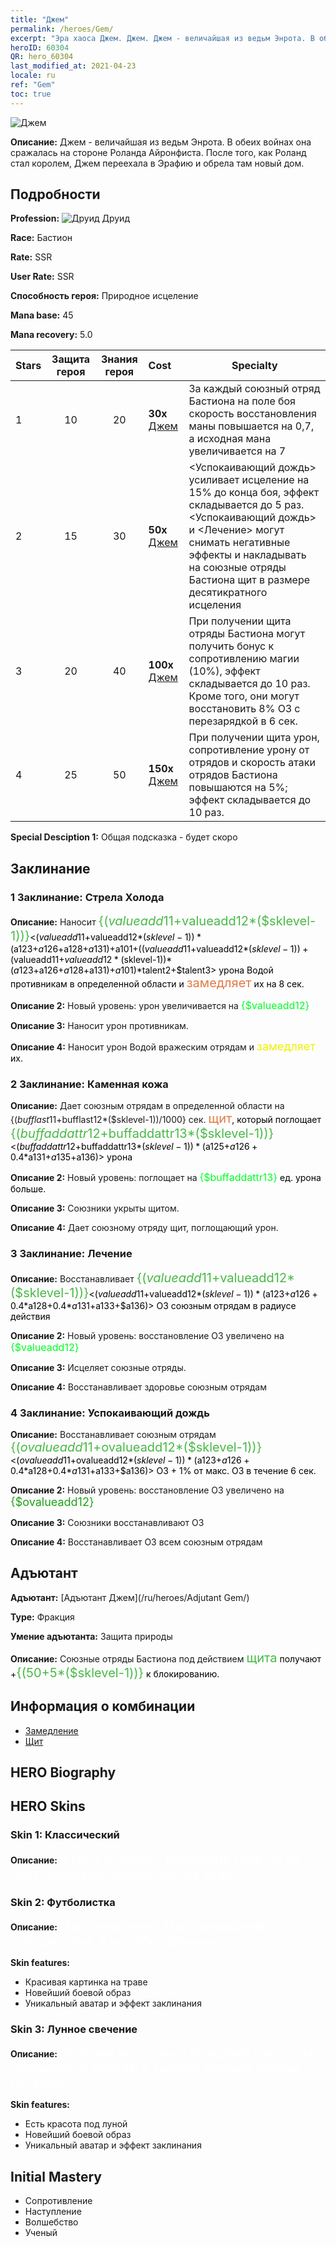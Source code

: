 ```yaml
---
title: "Джем"
permalink: /heroes/Gem/
excerpt: "Эра хаоса Джем. Джем. Джем - величайшая из ведьм Энрота. В обеих войнах она сражалась на стороне Роланда Айронфиста. После того, как Роланд стал королем, Джем переехала в Эрафию и обрела там новый дом."
heroID: 60304
QR: hero_60304
last_modified_at: 2021-04-23
locale: ru
ref: "Gem"
toc: true
---
```

  ![Джем](/images/h/h_Gem.jpg)

 **Описание:** Джем - величайшая из ведьм Энрота. В обеих войнах она сражалась на стороне Роланда Айронфиста. После того, как Роланд стал королем, Джем переехала в Эрафию и обрела там новый дом.
## Подробности
 **Profession:** ![Друид](/images/h/h_prof_4.png) Друид

 **Race:** Бастион

 **Rate:** SSR

 **User Rate:** SSR

 **Способность героя:** Природное исцеление

 **Mana base:** 45

 **Mana recovery:** 5.0


  | Stars | Защита героя | Знания героя | Cost |     Specialty     |
  |---------|:---------------:|:---------------:|:--|--------------------|
  |    1    | 10 | 20 | **30x** [Джем](/ItemsRU/her_369/) | За каждый союзный отряд Бастиона на поле боя скорость восстановления маны повышается на 0,7, а исходная мана увеличивается на 7 |
  |    2    | 15 | 30 | **50x** [Джем](/ItemsRU/her_369/) | <Успокаивающий дождь> усиливает исцеление на 15% до конца боя, эффект складывается до 5 раз. <Успокаивающий дождь> и <Лечение> могут снимать негативные эффекты и накладывать на союзные отряды Бастиона щит в размере десятикратного исцеления |
  |    3    | 20 | 40 | **100x** [Джем](/ItemsRU/her_369/) | При получении щита отряды Бастиона могут получить бонус к сопротивлению магии (10%), эффект складывается до 10 раз. Кроме того, они могут восстановить 8% ОЗ с перезарядкой в 6 сек. |
  |    4    | 25 | 50 | **150x** [Джем](/ItemsRU/her_369/) | При получении щита урон, сопротивление урону от отрядов и скорость атаки отрядов Бастиона повышаются на 5%; эффект складывается до 10 раз. |

 **Special Desciption 1:** Общая подсказка - будет скоро

## Заклинание
### 1 Заклинание: Стрела Холода
 **Описание:** Наносит <span style="color: #48b946;font-size:20px">{($valueadd11+$valueadd12*($sklevel-1))}</span><span style="color: black"><($valueadd11+$valueadd12*($sklevel-1))*($a123+$a126+$a128+$a131)+$a101+(($valueadd11+$valueadd12*($sklevel-1))+($valueadd11+$valueadd12*($sklevel-1))*($a123+$a126+$a128+$a131)+$a101)*$talent2+$talent3> урона Водой противникам в определенной области и <span style="color: #e07c44;font-size:20px">замедляет</span><span style="color: black"> их на 8 сек.

 **Описание 2:** Новый уровень: урон увеличивается на <span style="color: #00ff22;font-size:16px">{$valueadd12}</span><span style="color: black">

 **Описание 3:** Наносит урон противникам.

 **Описание 4:** Наносит урон Водой вражеским отрядам и <span style="color: #f0f000;font-size:18px">замедляет</span><span style="color: black"> их.

### 2 Заклинание: Каменная кожа
 **Описание:** Дает союзным отрядам в определенной области на {($bufflast11+$bufflast12*($sklevel-1))/1000} сек. <span style="color: #e07c44;font-size:20px">щит</span><span style="color: black">, который поглощает <span style="color: #48b946;font-size:20px">{($buffaddattr12+$buffaddattr13*($sklevel-1))}</span><span style="color: black"><($buffaddattr12+$buffaddattr13*($sklevel-1))*($a125+$a126+0.4*$a131+$a135+$a136)> урона

 **Описание 2:** Новый уровень: поглощает на <span style="color: #00ff22;font-size:16px">{$buffaddattr13}</span><span style="color: black"> ед. урона больше.

 **Описание 3:** Союзники укрыты щитом.

 **Описание 4:** Дает союзному отряду щит, поглощающий урон.

### 3 Заклинание: Лечение
 **Описание:** Восстанавливает <span style="color: #48b946;font-size:20px">{($valueadd11+$valueadd12*($sklevel-1))}</span><span style="color: black"><($valueadd11+$valueadd12*($sklevel-1))*($a123+$a126+0.4*$a128+0.4*$a131+$a133+$a136)> ОЗ союзным отрядам в радиусе действия

 **Описание 2:** Новый уровень: восстановление ОЗ увеличено на <span style="color: #00ff22;font-size:16px">{$valueadd12}</span><span style="color: black">

 **Описание 3:** Исцеляет союзные отряды.

 **Описание 4:** Восстанавливает здоровье союзным отрядам

### 4 Заклинание: Успокаивающий дождь
 **Описание:** Восстанавливает союзным отрядам <span style="color: #48b946;font-size:20px">{($ovalueadd11+$ovalueadd12*($sklevel-1))}</span><span style="color: black"><($ovalueadd11+$ovalueadd12*($sklevel-1))*($a123+$a126+0.4*$a128+0.4*$a131+$a133+$a136)> ОЗ + 1% от макс. ОЗ в течение 6 сек.

 **Описание 2:** Новый уровень: восстановление ОЗ увеличено на <span style="color: #1ca216;font-size:18px">{$ovalueadd12}</span><span style="color: black">

 **Описание 3:** Союзники восстанавливают ОЗ

 **Описание 4:** Восстанавливает ОЗ всем союзным отрядам


## Адъютант

 **Адъютант:**  [Адъютант Джем](/ru/heroes/Adjutant Gem/) 

 **Type:**  Фракция 

 **Умение адъютанта:**  Защита природы 

 **Описание:** Союзные отряды Бастиона под действием <span style="color: #48b946;font-size:20px">щита</span><span style="color: black"> получают +<span style="color: #48b946;font-size:20px">{(50+5*($sklevel-1))}</span><span style="color: black"> к блокированию.

## Информация о комбинации

* [Замедление](/ru/combination/Замедление/) 
* [Щит](/ru/combination/Щит/) 

## HERO Biography

## HERO Skins
### Skin 1: **Классический**

 **Описание:** <span style="color: #ffffff;font-size:20px">Я могу исцелить болеющие тела, но не могу исправить покалеченные души.</span>


### Skin 2: **Футболистка**

 **Описание:** <span style="color: #ffffff;font-size:20px">Мы - чемпионы! Мир принадлежит победителям, а не побежденным!</span>

 **Skin features:** 

   - Красивая картинка на траве
   - Новейший боевой образ
   - Уникальный аватар и эффект заклинания

### Skin 3: **Лунное свечение**

 **Описание:** <span style="color: #ffffff;font-size:20px">Теплыми весенними вечерами так хорошо предаваться мечтам в залитой лунным светом беседке!  </span>

 **Skin features:** 

   - Есть красота под луной
   - Новейший боевой образ
   - Уникальный аватар и эффект заклинания


## Initial Mastery
   - Сопротивление
   - Наступление
   - Волшебство
   - Ученый
